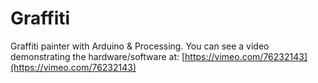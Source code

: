 Graffiti
========

Graffiti painter with Arduino & Processing. You can see a video demonstrating the hardware/software at: [https://vimeo.com/76232143](https://vimeo.com/76232143)
